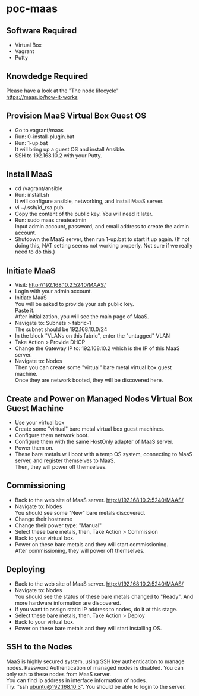 # poc-maas

## Software Required
* Virtual Box
* Vagrant
* Putty

## Knowdedge Required
Please have a look at the "The node lifecycle"  
https://maas.io/how-it-works

## Provision MaaS Virtual Box Guest OS 
* Go to vagrant/maas
* Run: 0-install-plugin.bat
* Run: 1-up.bat    
  It will bring up a guest OS and install Ansible.
* SSH to 192.168.10.2 with your Putty.

## Install MaaS
* cd /vagrant/ansible
* Run: install.sh  
  It will configure ansible, networking, and install MaaS server.
* vi ~/.ssh/id_rsa.pub
* Copy the content of the public key. You will need it later.    
* Run: sudo maas createadmin  
  Input admin account, password, and email address to create the admin account.
* Shutdown the MaaS server, then run 1-up.bat to start it up again. (If not doing this, NAT setting seems not working properly. Not sure if we really need to do this.)   

## Initiate MaaS
* Visit: http://192.168.10.2:5240/MAAS/
* Login with your admin account.
* Initiate MaaS    
  You will be asked to provide your ssh public key.    
  Paste it.    
  After initialization, you will see the main page of MaaS.
* Navigate to: Subnets > fabric-1  
  The subnet should be 192.168.10.0/24
* In the block "VLANs on this fabric", enter the "untagged" VLAN
* Take Action > Provide DHCP
* Change the Gateway IP to: 192.168.10.2 which is the IP of this MaaS server.
* Navigate to: Nodes   
  Then you can create some "virtual" bare metal virtual box guest machine.   
  Once they are network booted, they will be discovered here. 

## Create and Power on Managed Nodes Virtual Box Guest Machine
* Use your virtual box
* Create some "virtual" bare metal virtual box guest machines.
* Configure them network boot.
* Configure them with the same HostOnly adapter of MaaS server.
* Power them on.
* These bare metals will boot with a temp OS system, connecting to MaaS server, and register themselves to MaaS.  
  Then, they will power off themselves.

## Commissioning
* Back to the web site of MaaS server. http://192.168.10.2:5240/MAAS/
* Navigate to: Nodes   
  You should see some "New" bare metals discovered.
* Change their hostname
* Change their power type: "Manual"
* Select these bare metals, then, Take Action > Commission
* Back to your virtual box.
* Power on these bare metals and they will start commissioning.   
  After commissioning, they will power off themselves.
  
## Deploying
* Back to the web site of MaaS server. http://192.168.10.2:5240/MAAS/
* Navigate to: Nodes   
  You should see the status of these bare metals changed to "Ready". And more hardware information are discovered.
* If you want to assign static IP address to nodes, do it at this stage.
* Select these bare metals, then, Take Action > Deploy
* Back to your virtual box.
* Power on these bare metals and they will start installing OS.

## SSH to the Nodes
MaaS is highly secured system, using SSH key authentication to manage nodes. Password Authentication of managed nodes is disabled. You can only ssh to these nodes from MaaS server.  
You can find ip address in interface information of nodes.  
Try: "ssh ubuntu@192.168.10.3". You should be able to login to the server.
